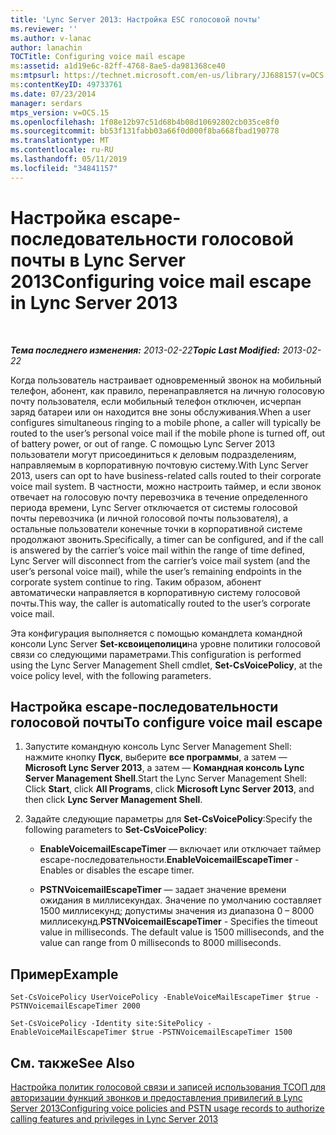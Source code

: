 ```yaml
---
title: 'Lync Server 2013: Настройка ESC голосовой почты'
ms.reviewer: ''
ms.author: v-lanac
author: lanachin
TOCTitle: Configuring voice mail escape
ms:assetid: a1d19e6c-82ff-4768-8ae5-da981368ce40
ms:mtpsurl: https://technet.microsoft.com/en-us/library/JJ688157(v=OCS.15)
ms:contentKeyID: 49733761
ms.date: 07/23/2014
manager: serdars
mtps_version: v=OCS.15
ms.openlocfilehash: 1f08e12b97c51d68b4b08d10692802cb035ce8f0
ms.sourcegitcommit: bb53f131fabb03a66f0d000f8ba668fbad190778
ms.translationtype: MT
ms.contentlocale: ru-RU
ms.lasthandoff: 05/11/2019
ms.locfileid: "34841157"
---
```

<div data-xmlns="http://www.w3.org/1999/xhtml">

<div class="topic" data-xmlns="http://www.w3.org/1999/xhtml" data-msxsl="urn:schemas-microsoft-com:xslt" data-cs="http://msdn.microsoft.com/en-us/">

<div data-asp="http://msdn2.microsoft.com/asp">

# <a name="configuring-voice-mail-escape-in-lync-server-2013"></a><span data-ttu-id="a532a-102">Настройка escape-последовательности голосовой почты в Lync Server 2013</span><span class="sxs-lookup"><span data-stu-id="a532a-102">Configuring voice mail escape in Lync Server 2013</span></span>

</div>

<div id="mainSection">

<div id="mainBody">

<span> </span>

<span data-ttu-id="a532a-103">_**Тема последнего изменения:** 2013-02-22_</span><span class="sxs-lookup"><span data-stu-id="a532a-103">_**Topic Last Modified:** 2013-02-22_</span></span>

<span data-ttu-id="a532a-104">Когда пользователь настраивает одновременный звонок на мобильный телефон, абонент, как правило, перенаправляется на личную голосовую почту пользователя, если мобильный телефон отключен, исчерпан заряд батареи или он находится вне зоны обслуживания.</span><span class="sxs-lookup"><span data-stu-id="a532a-104">When a user configures simultaneous ringing to a mobile phone, a caller will typically be routed to the user’s personal voice mail if the mobile phone is turned off, out of battery power, or out of range.</span></span> <span data-ttu-id="a532a-105">С помощью Lync Server 2013 пользователи могут присоединиться к деловым подразделениям, направляемым в корпоративную почтовую систему.</span><span class="sxs-lookup"><span data-stu-id="a532a-105">With Lync Server 2013, users can opt to have business-related calls routed to their corporate voice mail system.</span></span> <span data-ttu-id="a532a-106">В частности, можно настроить таймер, и если звонок отвечает на голосовую почту перевозчика в течение определенного периода времени, Lync Server отключается от системы голосовой почты перевозчика (и личной голосовой почты пользователя), а остальные пользователи конечные точки в корпоративной системе продолжают звонить.</span><span class="sxs-lookup"><span data-stu-id="a532a-106">Specifically, a timer can be configured, and if the call is answered by the carrier’s voice mail within the range of time defined, Lync Server will disconnect from the carrier’s voice mail system (and the user’s personal voice mail), while the user’s remaining endpoints in the corporate system continue to ring.</span></span> <span data-ttu-id="a532a-107">Таким образом, абонент автоматически направляется в корпоративную систему голосовой почты.</span><span class="sxs-lookup"><span data-stu-id="a532a-107">This way, the caller is automatically routed to the user’s corporate voice mail.</span></span>

<span data-ttu-id="a532a-108">Эта конфигурация выполняется с помощью командлета командной консоли Lync Server **Set-ксвоицеполици**на уровне политики голосовой связи со следующими параметрами.</span><span class="sxs-lookup"><span data-stu-id="a532a-108">This configuration is performed using the Lync Server Management Shell cmdlet, **Set-CsVoicePolicy**, at the voice policy level, with the following parameters.</span></span>

<div>

## <a name="to-configure-voice-mail-escape"></a><span data-ttu-id="a532a-109">Настройка escape-последовательности голосовой почты</span><span class="sxs-lookup"><span data-stu-id="a532a-109">To configure voice mail escape</span></span>

1.  <span data-ttu-id="a532a-110">Запустите командную консоль Lync Server Management Shell: нажмите кнопку **Пуск**, выберите **все программы**, а затем — **Microsoft Lync Server 2013**, а затем — **Командная консоль Lync Server Management Shell**.</span><span class="sxs-lookup"><span data-stu-id="a532a-110">Start the Lync Server Management Shell: Click **Start**, click **All Programs**, click **Microsoft Lync Server 2013**, and then click **Lync Server Management Shell**.</span></span>

2.  <span data-ttu-id="a532a-111">Задайте следующие параметры для **Set-CsVoicePolicy**:</span><span class="sxs-lookup"><span data-stu-id="a532a-111">Specify the following parameters to **Set-CsVoicePolicy**:</span></span>
    
      - <span data-ttu-id="a532a-112">**EnableVoicemailEscapeTimer** — включает или отключает таймер escape-последовательности.</span><span class="sxs-lookup"><span data-stu-id="a532a-112">**EnableVoicemailEscapeTimer** - Enables or disables the escape timer.</span></span>
    
      - <span data-ttu-id="a532a-p102">**PSTNVoicemailEscapeTimer** — задает значение времени ожидания в миллисекундах. Значение по умолчанию составляет 1500 миллисекунд; допустимы значения из диапазона 0 – 8000 миллисекунд.</span><span class="sxs-lookup"><span data-stu-id="a532a-p102">**PSTNVoicemailEscapeTimer** - Specifies the timeout value in milliseconds. The default value is 1500 milliseconds, and the value can range from 0 milliseconds to 8000 milliseconds.</span></span>

</div>

<div>

## <a name="example"></a><span data-ttu-id="a532a-115">Пример</span><span class="sxs-lookup"><span data-stu-id="a532a-115">Example</span></span>

    Set-CsVoicePolicy UserVoicePolicy -EnableVoiceMailEscapeTimer $true - PSTNVoicemailEscapeTimer 2000
    
    Set-CsVoicePolicy -Identity site:SitePolicy -EnableVoiceMailEscapeTimer $true -PSTNVoicemailEscapeTimer 1500

</div>

<div>

## <a name="see-also"></a><span data-ttu-id="a532a-116">См. также</span><span class="sxs-lookup"><span data-stu-id="a532a-116">See Also</span></span>


[<span data-ttu-id="a532a-117">Настройка политик голосовой связи и записей использования ТСОП для авторизации функций звонков и предоставления привилегий в Lync Server 2013</span><span class="sxs-lookup"><span data-stu-id="a532a-117">Configuring voice policies and PSTN usage records to authorize calling features and privileges in Lync Server 2013</span></span>](lync-server-2013-configuring-voice-policies-and-pstn-usage-records-to-authorize-calling-features-and-privileges.md)  
  

</div>

</div>

<span> </span>

</div>

</div>

</div>

